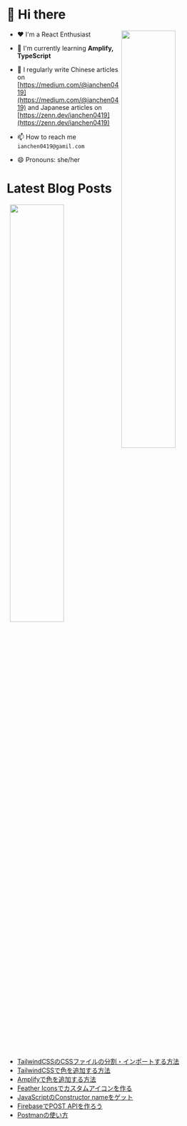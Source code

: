 # 👋 Hi there

<p><img align="right" width="49%" src="https://github-readme-stats.vercel.app/api/top-langs?username=ianchen0419&show_icons=true&locale=en&layout=compact&count_private=false"/></p>


- ❤️ I'm a React Enthusiast

- 🌱 I'm currently learning **Amplify, TypeScript**

- 📝 I regularly write Chinese articles on [https://medium.com/@ianchen0419](https://medium.com/@ianchen0419) and Japanese articles on [https://zenn.dev/ianchen0419](https://zenn.dev/ianchen0419)

- 📫 How to reach me `ianchen0419@gamil.com`

- 😄 Pronouns: she/her 

# Latest Blog Posts

<p><img align="right" width="49%" src="https://github-readme-stats.vercel.app/api?username=ianchen0419&show_icons=true"/></p>

<!-- BLOG-POST-LIST:START -->
- [TailwindCSSのCSSファイルの分割・インポートする方法](https://zenn.dev/ianchen0419/articles/e3243a945762bb)
- [TailwindCSSで色を追加する方法](https://zenn.dev/ianchen0419/articles/770a33a726035f)
- [Amplifyで色を追加する方法](https://zenn.dev/ianchen0419/articles/84bb182ba1790d)
- [Feather Iconsでカスタムアイコンを作る](https://zenn.dev/ianchen0419/articles/78236798310351)
- [JavaScriptのConstructor nameをゲット](https://zenn.dev/ianchen0419/articles/54ef49770a9601)
- [FirebaseでPOST APIを作ろう](https://zenn.dev/ianchen0419/articles/5044dd13d9ba6c)
- [Postmanの使い方](https://zenn.dev/ianchen0419/articles/7b11b8a11f2481)
<!-- BLOG-POST-LIST:END -->
